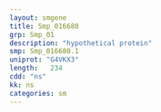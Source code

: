 ```yaml
---
layout: smgene
title: Smp_016680
grp: Smp_01
description: "hypothetical protein"
smp: Smp_016680.1
uniprot: "G4VKX3"
length:   234
cdd: "ns"
kk: ns
categories: sm
---
```

